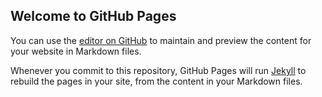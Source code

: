 ## Welcome to GitHub Pages

You can use the [editor on GitHub](https://github.com/SVWS-NRW/SVWS-UI-Framework/edit/master/README.md) to maintain and preview the content for your website in Markdown files.

Whenever you commit to this repository, GitHub Pages will run [Jekyll](https://jekyllrb.com/) to rebuild the pages in your site, from the content in your Markdown files.


